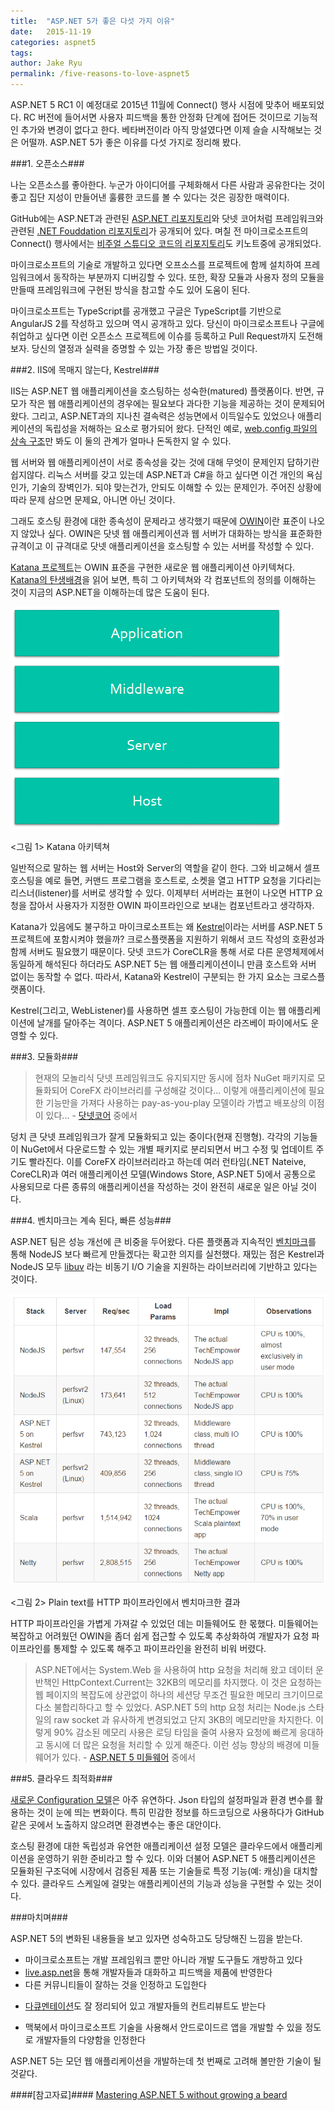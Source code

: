 ```yaml
---
title:  "ASP.NET 5가 좋은 다섯 가지 이유"
date:   2015-11-19
categories: aspnet5
tags: 
author: Jake Ryu
permalink: /five-reasons-to-love-aspnet5
---
```


ASP.NET 5 RC1 이 예정대로 2015년 11월에 Connect() 행사 시점에 맞추어 배포되었다. RC 버전에 들어서면 사용자 피드백을 통한 안정화 단계에 접어든 것이므로 기능적인 추가와 변경이 없다고 한다. 베타버전이라 아직 망설였다면 이제 슬슬 시작해보는 것은 어떨까. ASP.NET 5가 좋은 이유를 다섯 가지로 정리해 봤다.

###1. 오픈소스###

나는 오픈소스를 좋아한다. 누군가 아이디어를 구체화해서 다른 사람과 공유한다는 것이 좋고 집단 지성이 만들어낸 훌륭한 코드를 볼 수 있다는 것은 굉장한 매력이다. 

GitHub에는 ASP.NET과 관련된 [ASP.NET 리포지토리](https://github.com/aspnet/)와 닷넷 코어처럼 프레임워크와 관련된 [.NET Fouddation 리포지토리](https://github.com/dotnet/)가 공개되어 있다. 며칠 전 마이크로소프트의 Connect() 행사에서는 [비주얼 스튜디오 코드의 리포지토리](https://github.com/Microsoft/vscode)도 키노트중에 공개되었다. 

마이크로소프트의 기술로 개발하고 있다면 오프소스를 프로젝트에 함께 설치하여 프레임워크에서 동작하는 부분까지 디버깅할 수 있다. 또한, 확장 모듈과 사용자 정의 모듈을 만들때 프레임워크에 구현된 방식을 참고할 수도 있어 도움이 된다. 

마이크로소프트는 TypeScript를 공개했고 구글은 TypeScript를 기반으로 AngularJS 2를 작성하고 있으며 역시 공개하고 있다. 당신이 마이크로소프트나 구글에 취업하고 싶다면 이런 오픈소스 프로젝트에 이슈를 등록하고 Pull Request까지 도전해 보자. 당신의 열정과 실력을 증명할 수 있는 가장 좋은 방법일 것이다.

###2. IIS에 목매지 않는다, Kestrel###

IIS는 ASP.NET 웹 애플리케이션을 호스팅하는 성숙한(matured) 플랫폼이다. 반면, 규모가 작은 웹 애플리케이션의 경우에는 필요보다 과다한 기능을 제공하는 것이 문제되어 왔다. 그리고, ASP.NET과의 지나친 결속력은 성능면에서 이득일수도 있었으나 애플리케이션의 독립성을 저해하는 요소로 평가되어 왔다. 단적인 예로, [web.config 파일의 상속 구조](https://msdn.microsoft.com/en-us/library/ms178685.aspx)만 봐도 이 둘의 관계가 얼마나 돈독한지 알 수 있다. 

웹 서버와 웹 애플리케이션이 서로 종속성을 갖는 것에 대해 무엇이 문제인지 답하기란 쉽지않다. 리눅스 서버를 갖고 있는데 ASP.NET과 C#을 하고 싶다면 이건 개인의 욕심인가, 기술의 장벽인가. 되야 맞는건가, 안되도 이해할 수 있는 문제인가. 주어진 상황에 따라 문제 삼으면 문제요, 아니면 아닌 것이다.

그래도 호스팅 환경에 대한 종속성이 문제라고 생각했기 때문에 [OWIN](http://owin.org/)이란 표준이 나오지 않았나 싶다. OWIN은 닷넷 웹 애플리케이션과 웹 서버가 대화하는 방식을 표준화한 규격이고 이 규격대로 닷넷 애플리케이션을 호스팅할 수 있는 서버를 작성할 수 있다.   

[Katana 프로젝트](http://katanaproject.codeplex.com/documentation)는 OWIN 표준을 구현한 새로운 웹 애플리케이션 아키텍쳐다. [Katana의 탄생배경](http://www.asp.net/aspnet/overview/owin-and-katana/an-overview-of-project-katana)을 읽어 보면, 특히 그 아키텍쳐와 각 컴포넌트의 정의를 이해하는 것이 지금의 ASP.NET을 이해하는데 많은 도움이 된다.

![Katana Architecture](/assets/aspnet5/katana-architecture.png)

<그림 1> Katana 아키텍쳐

일반적으로 말하는 웹 서버는 Host와 Server의 역할을 같이 한다. 그와 비교해서 셀프 호스팅을 예로 들면, 커맨드 프로그램을 호스트로, 소켓을 열고 HTTP 요청을 기다리는 리스너(listener)를 서버로 생각할 수 있다. 이제부터 서버라는 표현이 나오면 HTTP 요청을 잡아서 사용자가 지정한 OWIN 파이프라인으로 보내는 컴포넌트라고 생각하자.

Katana가 있음에도 불구하고 마이크로소프트는 왜 [Kestrel](https://github.com/aspnet/Home/wiki/Servers)이라는 서버를 ASP.NET 5 프로젝트에 포함시켜야 했을까? 크로스플랫폼을 지원하기 위해서 코드 작성의 호환성과 함께 서버도 필요했기 때문이다. 닷넷 코드가 CoreCLR을 통해 서로 다른 운영체제에서 동일하게 해석된다 하더라도 ASP.NET 5는 웹 애플리케이션이니 만큼 호스트와 서버 없이는 동작할 수 없다. 따라서, Katana와 Kestrel이 구분되는 한 가지 요소는 크로스플랫폼이다.

Kestrel(그리고, WebListener)를 사용하면 셀프 호스팅이 가능한데 이는 웹 애플리케이션에 날개를 달아주는 격이다. ASP.NET 5 애플리케이션은 라즈베이 파이에서도 운영할 수 있다.

###3. 모듈화###

>현재의 모놀리식 닷넷 프레임워크도 유지되지만 동시에 점차 NuGet 패키지로 모듈화되어 CoreFX 라이브러리를 구성해갈 것이다... 이렇게 애플리케이션에 필요한 기능만을 가져다 사용하는 pay-as-you-play 모델이라 가볍고 배포상의 이점이 있다...  - [닷넷코어](/net-core/) 중에서 

덩치 큰 닷넷 프레임워크가 잘게 모듈화되고 있는 중이다(현재 진행형). 각각의 기능들이 NuGet에서 다운로드할 수 있는 개별 패키지로 분리되면서 버그 수정 및 업데이트 주기도 빨라진다. 이를 CoreFX 라이브러리라고 하는데 여러 런타임(.NET Nateive, CoreCLR)과 여러 애플리케이션 모델(Windows Store, ASP.NET 5)에서 공통으로 사용되므로 다른 종류의 애플리케이션을 작성하는 것이 완전히 새로운 일은 아닐 것이다.

###4. 벤치마크는 계속 된다, 빠른 성능###

ASP.NET 팀은 성능 개선에 큰 비중을 두어왔다. 다른 플랫폼과 지속적인 [벤치마크](https://github.com/aspnet/benchmarks#plain-text-with-http-pipelining)를 통해 NodeJS 보다 빠르게 만들겠다는 확고한 의지를 실천했다. 재밌는 점은 Kestrel과 NodeJS 모두 [libuv](https://github.com/libuv/libuv) 라는 비동기 I/O 기술을 지원하는 라이브러리에 기반하고 있다는 것이다. 

[![benchmark](/assets/aspnet5/benchmark.png)](https://github.com/aspnet/benchmarks#plain-text-with-http-pipelining)

<그림 2> Plain text를 HTTP 파이프라인에서 벤치마크한 결과

HTTP 파이프라인을 가볍게 가져갈 수 있었던 데는 미들웨어도 한 몫했다. 미들웨어는 복잡하고 어려웠던 OWIN을 좀더 쉽게 접근할 수 있도록 추상화하여 개발자가 요청 파이프라인를 통제할 수 있도록 해주고 파이프라인을 완전히 비워 버렸다.

>ASP.NET에서는 System.Web 을 사용하여 http 요청을 처리해 왔고 데이터 운반책인 HttpContext.Current는 32KB의 메모리를 차지했다. 이 것은 요청하는 웹 페이지의 복잡도에 상관없이 하나의 세션당 무조건 필요한 메모리 크기이므로 다소 불합리하다고 할 수 있었다. ASP.NET 5의 http 요청 처리는 Node.js 스타일의 raw socket 과 유사하게 변경되었고 단지 3KB의 메모리만을 차지한다. 이렇게 90% 감소된 메모리 사용은 로딩 타임을 줄여 사용자 요청에 빠르게 응대하고 동시에 더 많은 요청을 처리할 수 있게 해준다. 이런 성능 향상의 배경에 미들웨어가 있다.  - [ASP.NET 5 미들웨어](/middleware/) 중에서 

    
###5. 클라우드 최적화###

[새로운 Configuration 모델](/bye-web-config/)은 아주 유연하다. Json 타입의 설정파일과 환경 변수를 활용하는 것이 눈에 띄는 변화이다. 특히 민감한 정보를 하드코딩으로 사용하다가 GitHub 같은 곳에서 노출하지 않으려면 환경변수는 좋은 대안이다.

호스팅 환경에 대한 독립성과 유연한 애플리케이션 설정 모델은 클라우드에서 애플리케이션을 운영하기 위한 준비라고 할 수 있다. 이와 더불어 ASP.NET 5 애플리케이션은 모듈화된 구조덕에 시장에서 검증된 제품 또는 기술들로 특정 기능(예: 캐싱)을 대치할 수 있다. 클라우드 스케일에 걸맞는 애플리케이션의 기능과 성능을 구현할 수 있는 것이다. 

###마치며###

ASP.NET 5의 변화된 내용들을 보고 있자면 성숙하고도 당당해진 느낌을 받는다.

* 마이크로소프트는 개발 프레임워크 뿐만 아니라 개발 도구들도 개방하고 있다
* [live.asp.net](https://live.asp.net/)을 통해 개발자들과 대화하고 피드백을 제품에 반영한다
* 다른 커뮤니티들이 잘하는 것을 인정하고 도입한다
- [다큐멘테이션](http://docs.asp.net/)도 잘 정리되어 있고 개발자들의 컨트리뷰트도 받는다
* 맥북에서 마이크로소프트 기술을 사용해서 안드로이드르 앱을 개발할 수 있을 정도로 개발자들의 다양함을 인정한다

ASP.NET 5는 모던 웹 애플리케이션을 개발하는데 첫 번째로 고려해 볼만한 기술이 될 것같다.

####[참고자료]####
[Mastering ASP.NET 5 without growing a beard](http://blogs.msdn.com/b/tess/archive/2015/11/12/mastering-asp-net-5-without-growing-a-beard.aspx)
